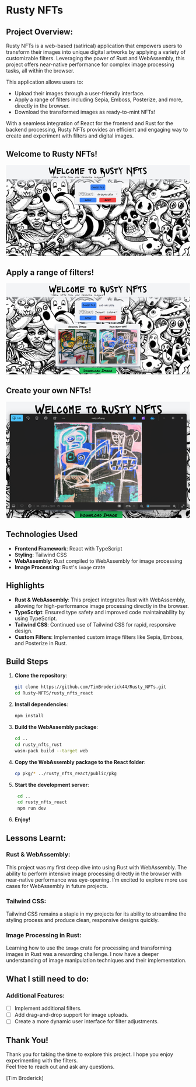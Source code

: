 # Rusty NFTs


## Project Overview:

Rusty NFTs is a web-based (satirical) application that empowers users to transform their images into unique digital artworks by applying a variety of customizable filters. Leveraging the power of Rust and WebAssembly, this project offers near-native performance for complex image processing tasks, all within the browser.

This application allows users to:

   - Upload their images through a user-friendly interface.
   - Apply a range of filters including Sepia, Emboss, Posterize, and more, directly in the browser.
   - Download the transformed images as ready-to-mint NFTs!

With a seamless integration of React for the frontend and Rust for the backend processing, Rusty NFTs provides an efficient and engaging way to create and experiment with filters and digital images. 

## Welcome to Rusty NFTs!
![Welcome to Rusty Filters](./rusty_nfts_react/src/assets/screenshots/welcome.png)

## Apply a range of filters!
![Apply Filter](./rusty_nfts_react/src/assets/screenshots/filter.png)

## Create your own NFTs!
![Download Image](./rusty_nfts_react/src/assets/screenshots/nft.png)

## Technologies Used

- **Frontend Framework**: React with TypeScript
- **Styling**: Tailwind CSS
- **WebAssembly**: Rust compiled to WebAssembly for image processing
- **Image Processing**: Rust's `image` crate

## Highlights

- **Rust & WebAssembly**: This project integrates Rust with WebAssembly, allowing for high-performance image processing directly in the browser.
- **TypeScript**: Ensured type safety and improved code maintainability by using TypeScript.
- **Tailwind CSS**: Continued use of Tailwind CSS for rapid, responsive design.
- **Custom Filters**: Implemented custom image filters like Sepia, Emboss, and Posterize in Rust.

## Build Steps

1. **Clone the repository**:
   ```bash
   git clone https://github.com/TimBroderick44/Rusty_NFTs.git
   cd Rusty-NFTS/rusty_nfts_react
   ```
2. **Install dependencies**:
   ```bash
   npm install
   ```
3. **Build the WebAssembly package**:
   ```bash
   cd ..
   cd rusty_nfts_rust
   wasm-pack build --target web
   ```
4. **Copy the WebAssembly package to the React folder**:
   ```bash
   cp pkg/* ../rusty_nfts_react/public/pkg
   ```
5. **Start the development server**:
   ```bash
    cd ..
    cd rusty_nfts_react
    npm run dev
    ```
6. **Enjoy!**

## Lessons Learnt:

### Rust & WebAssembly:
This project was my first deep dive into using Rust with WebAssembly. The ability to perform intensive image processing directly in the browser with near-native performance was eye-opening. I’m excited to explore more use cases for WebAssembly in future projects.

### Tailwind CSS:
Tailwind CSS remains a staple in my projects for its ability to streamline the styling process and produce clean, responsive designs quickly.

### Image Processing in Rust:
Learning how to use the `image` crate for processing and transforming images in Rust was a rewarding challenge. I now have a deeper understanding of image manipulation techniques and their implementation.

## What I still need to do:

### Additional Features:
- [ ] Implement additional filters.
- [ ] Add drag-and-drop support for image uploads.
- [ ] Create a more dynamic user interface for filter adjustments.

## Thank You!

Thank you for taking the time to explore this project. I hope you enjoy experimenting with the filters.  
Feel free to reach out and ask any questions.

[Tim Broderick]